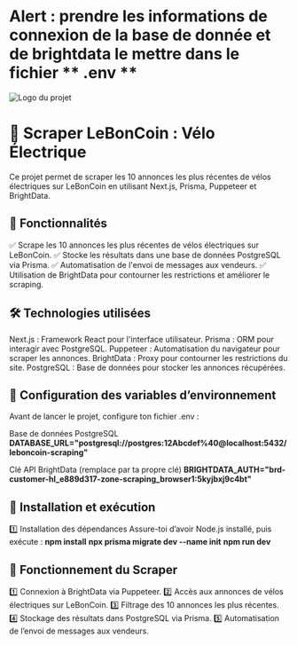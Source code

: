 # Alert : prendre les informations de connexion de la base de donnée et de brightdata le mettre dans le fichier  ** .env **
![Logo du projet](public/logo.png)

# 🚀 Scraper LeBonCoin : Vélo Électrique
Ce projet permet de scraper les 10 annonces les plus récentes de vélos électriques sur LeBonCoin en utilisant Next.js, Prisma, Puppeteer et BrightData.

## 📌 Fonctionnalités
✅ Scrape les 10 annonces les plus récentes de vélos électriques sur LeBonCoin.
✅ Stocke les résultats dans une base de données PostgreSQL via Prisma.
✅ Automatisation de l'envoi de messages aux vendeurs.
✅ Utilisation de BrightData pour contourner les restrictions et améliorer le scraping.


## 🛠️ Technologies utilisées
Next.js : Framework React pour l'interface utilisateur.
Prisma : ORM pour interagir avec PostgreSQL.
Puppeteer : Automatisation du navigateur pour scraper les annonces.
BrightData : Proxy pour contourner les restrictions du site.
PostgreSQL : Base de données pour stocker les annonces récupérées.


## 🔑 Configuration des variables d’environnement
Avant de lancer le projet, configure ton fichier .env :

Base de données PostgreSQL
**DATABASE_URL="postgresql://postgres:12Abcdef%40@localhost:5432/leboncoin-scraping"**

Clé API BrightData (remplace par ta propre clé)
**BRIGHTDATA_AUTH="brd-customer-hl_e889d317-zone-scraping_browser1:5kyjbxj9c4bt"**


## 🚀 Installation et exécution
1️⃣ Installation des dépendances
Assure-toi d’avoir Node.js installé, puis exécute :
**npm install**
**npx prisma migrate dev --name init**
**npm run dev**

## 📡 Fonctionnement du Scraper
1️⃣ Connexion à BrightData via Puppeteer.
2️⃣ Accès aux annonces de vélos électriques sur LeBonCoin.
3️⃣ Filtrage des 10 annonces les plus récentes.
4️⃣ Stockage des résultats dans PostgreSQL via Prisma.
5️⃣ Automatisation de l’envoi de messages aux vendeurs.
